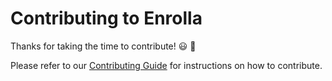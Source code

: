 # Contributing to Enrolla

Thanks for taking the time to contribute! 😃 🚀

Please refer to our [Contributing Guide](https://docs.enrolla.io/contributing) for instructions on how to contribute.
